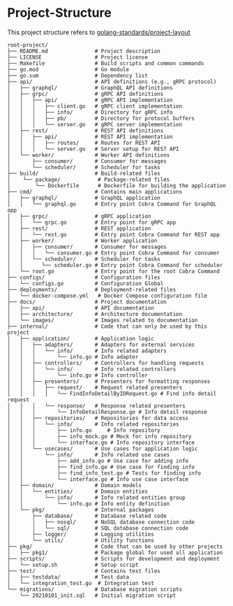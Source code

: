 # Project-Structure
  This project structure refers to [golang-standards/project-layout](https://github.com/golang-standards/project-layout)

    root-project/
    ├── README.md               # Project description
    ├── LICENSE                 # Project license
    ├── Makefile                # Build scripts and common commands
    ├── go.mod                  # Go module
    ├── go.sum                  # Dependency list
    ├── api/                    # API definitions (e.g., gRPC protocol)
    │   ├── graphql/            # GraphQL API definitions
    │   ├── grpc/               # gRPC API definitions
    │   │   ├── api/            # gRPC API implementation
    │   │   │   ├── client.go   # gRPC client implementation
    │   │   │   ├── info/       # Directory for gRPC info
    │   │   │   ├── pb/         # Directory for protocol buffers
    │   │   │   └── server.go   # gRPC server implementation
    │   ├── rest/               # REST API definitions
    │   │   ├── api/            # REST API implementation
    │   │   │   ├── routes/     # Routes for REST API
    │   │   │   └── server.go   # Server setup for REST API
    │   └── worker/             # Worker API definitions
    │       ├── consumer/       # Consumer for messages
    │       └── scheduler/      # Scheduler for tasks
    ├── build/                  # Build-related files
    │    └── package/            # Package-related files
    │        └── Dockerfile      # Dockerfile for building the application
    ├── cmd/                    # Contains main applications
    │   ├── graphql/            # GraphQL application
    │   │   └── graphql.go      # Entry point Cobra Command for GraphQL app
    │   ├── grpc/               # gRPC application
    │   │   └── grpc.go         # Entry point for gRPC app
    │   ├── rest/               # REST application
    │   │   └── rest.go         # Entry point Cobra Command for REST app
    │   ├── worker/             # Worker application
    │   │   ├── consumer/       # Consumer for messages
    │   │   │   └── consumer.go # Entry point Cobra Command for consumer
    │   │   └── scheduler/      # Scheduler for tasks
    │   │      └── scheduler.go # Entry point Cobra Command for scheduler
    │   └── root.go             # Entry point for the root Cobra Command
    ├── configs/                # Configuration files
    │   └── configs.go          # Configuration Global
    ├── deployments/            # Deployment-related files
    │   └── docker-compose.yml   # Docker Compose configuration file
    ├── docs/                   # Project documentation
    │   ├── api/                # API documentation
    │   ├── architecture/       # Architecture documentation
    │   └── images/             # Images related to documentation
    ├── internal/               # Code that can only be used by this project
    │   ├── application/        # Application logic
    │   │   ├── adapters/       # Adapters for external services
    │   │   │   └── info/       # Info related adapters
    │   │   │       └── info.go # Info adapter
    │   │   ├── controllers/    # Controllers for handling requests
    │   │   │   └── info/       # Info related controllers
    │   │   │       └── info.go # Info controller
    │   │   ├── presenters/     # Presenters for formatting responses
    │   │   │   ├── request/    # Request related presenters
    │   │   │   │   └── FindInfoDetailByIDRequest.go # Find info detail request
    │   │   │   └── response/   # Response related presenters
    │   │   │       └── InfoDetailResponse.go # Info detail response
    │   │   ├── repositories/   # Repositories for data access
    │   │   │   └── info/       # Info related repositories
    │   │   │       ├── info.go     # Info repository
    │   │   │       ├── info_mock.go # Mock for info repository
    │   │   │       └── interface.go # Info repository interface
    │   │   └── usecases/       # Use cases for application logic
    │   │       └── info/       # Info related use cases
    │   │           ├── add_info.go # Use case for adding info
    │   │           ├── find_info.go # Use case for finding info
    │   │           ├── find_info_test.go # Tests for finding info
    │   │           └── interface.go # Info use case interface
    │   ├── domain/             # Domain models
    │   │   └── entities/       # Domain entities
    │   │       └── info/       # Info related entities group
    │   │           └── info.go # Info entity definition
    │   └── pkg/                # Internal packages
    │       ├── database/       # Database related code
    │       │   ├── nosql/      # NoSQL database connection code
    │       │   └── sql/        # SQL database connection code
    │       ├── logger/         # Logging utilities
    │       └── utils/          # Utility functions
    ├── pkg/                    # Code that can be used by other projects
    │   ├── pkg1/               # Package global for used all application
    ├── scripts/                # Scripts for development and deployment
    │   └── setup.sh            # Setup script
    ├── test/                   # Contains test files
    │   ├── testdata/           # Test data
    │   └── integration_test.go  # Integration test
    └── migrations/             # Database migration scripts
        └── 20210101_init.sql   # Initial migration script
